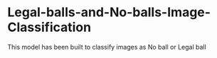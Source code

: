 # Legal-balls-and-No-balls-Image-Classification
This model has been built to classify images as No ball or Legal ball
